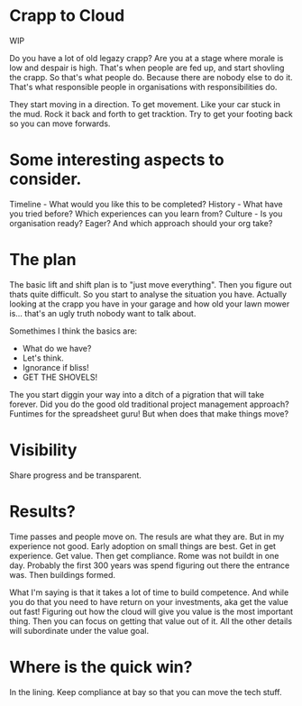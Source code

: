 # Crapp to Cloud

WIP 

Do you have a lot of old legazy crapp?
Are you at a stage where morale is low and despair is high. 
That's when people are fed up, and start shovling the crapp.
So that's what people do. Because there are nobody else to do it.
That's what responsible people in organisations with responsibilities do. 

They start moving in a direction. To get movement. Like your car stuck in the
mud. Rock it back and forth to get tracktion. Try to get your footing back so
you can move forwards.

# Some interesting aspects to consider.

Timeline - What would you like this to be completed?
History - What have you tried before? Which experiences can you learn from?
Culture - Is you organisation ready? Eager? And which approach should your org
take?

# The plan

The basic lift and shift plan is to "just move everything". Then you figure out
thats quite difficult. So you start to analyse the situation you have. 
Actually looking at the crapp you have in your garage and how old your lawn
mower is... that's an ugly truth nobody want to talk about.

Somethimes I think the basics are: 
* What do we have?
* Let's think.
* Ignorance if bliss!
* GET THE SHOVELS!

The you start diggin your way into a ditch of a pigration that will take
forever. Did you do the good old traditional project management approach? 
Funtimes for the spreadsheet guru! But when does that make things move?

# Visibility

Share progress and be transparent. 



# Results?
Time passes and people move on. The resuls are what they are. But in my
experience not good. Early adoption on small things are best. 
Get in get experience. Get value. Then get compliance. Rome was not buildt in
one day. Probably the first 300 years was spend figuring out there the entrance
was. Then buildings formed. 

What I'm saying is that it takes a lot of time to build competence. And while
you do that you need to have return on your investments, aka get the value out
fast! Figuring out how the cloud will give you value is the most important
thing. Then you can focus on getting that value out of it. All the other
details will subordinate under the value goal.

# Where is the quick win? 
In the lining. Keep compliance at bay so that you can move the tech stuff. 

